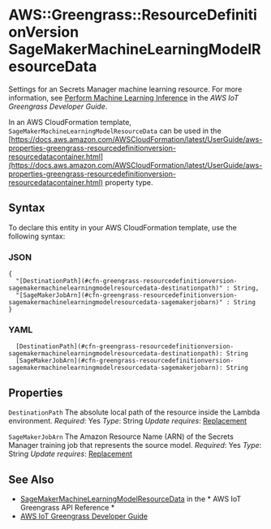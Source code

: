 # AWS::Greengrass::ResourceDefinitionVersion SageMakerMachineLearningModelResourceData<a name="aws-properties-greengrass-resourcedefinitionversion-sagemakermachinelearningmodelresourcedata"></a>

<a name="aws-properties-greengrass-resourcedefinitionversion-sagemakermachinelearningmodelresourcedata-description"></a>Settings for an Secrets Manager machine learning resource\. For more information, see [Perform Machine Learning Inference](https://docs.aws.amazon.com/greengrass/latest/developerguide/ml-inference.html) in the *AWS IoT Greengrass Developer Guide*\.

<a name="aws-properties-greengrass-resourcedefinitionversion-sagemakermachinelearningmodelresourcedata-inheritance"></a> In an AWS CloudFormation template, `SageMakerMachineLearningModelResourceData` can be used in the [https://docs.aws.amazon.com/AWSCloudFormation/latest/UserGuide/aws-properties-greengrass-resourcedefinitionversion-resourcedatacontainer.html](https://docs.aws.amazon.com/AWSCloudFormation/latest/UserGuide/aws-properties-greengrass-resourcedefinitionversion-resourcedatacontainer.html) property type\.

## Syntax<a name="aws-properties-greengrass-resourcedefinitionversion-sagemakermachinelearningmodelresourcedata-syntax"></a>

To declare this entity in your AWS CloudFormation template, use the following syntax:

### JSON<a name="aws-properties-greengrass-resourcedefinitionversion-sagemakermachinelearningmodelresourcedata-syntax.json"></a>

```
{
  "[DestinationPath](#cfn-greengrass-resourcedefinitionversion-sagemakermachinelearningmodelresourcedata-destinationpath)" : String,
  "[SageMakerJobArn](#cfn-greengrass-resourcedefinitionversion-sagemakermachinelearningmodelresourcedata-sagemakerjobarn)" : String
}
```

### YAML<a name="aws-properties-greengrass-resourcedefinitionversion-sagemakermachinelearningmodelresourcedata-syntax.yaml"></a>

```
  [DestinationPath](#cfn-greengrass-resourcedefinitionversion-sagemakermachinelearningmodelresourcedata-destinationpath): String
  [SageMakerJobArn](#cfn-greengrass-resourcedefinitionversion-sagemakermachinelearningmodelresourcedata-sagemakerjobarn): String
```

## Properties<a name="aws-properties-greengrass-resourcedefinitionversion-sagemakermachinelearningmodelresourcedata-properties"></a>

`DestinationPath`  <a name="cfn-greengrass-resourcedefinitionversion-sagemakermachinelearningmodelresourcedata-destinationpath"></a>
The absolute local path of the resource inside the Lambda environment\.
*Required*: Yes
*Type*: String
*Update requires*: [Replacement](https://docs.aws.amazon.com/AWSCloudFormation/latest/UserGuide/using-cfn-updating-stacks-update-behaviors.html#update-replacement)

`SageMakerJobArn`  <a name="cfn-greengrass-resourcedefinitionversion-sagemakermachinelearningmodelresourcedata-sagemakerjobarn"></a>
The Amazon Resource Name \(ARN\) of the Secrets Manager training job that represents the source model\.
*Required*: Yes
*Type*: String
*Update requires*: [Replacement](https://docs.aws.amazon.com/AWSCloudFormation/latest/UserGuide/using-cfn-updating-stacks-update-behaviors.html#update-replacement)

## See Also<a name="aws-properties-greengrass-resourcedefinitionversion-sagemakermachinelearningmodelresourcedata--seealso"></a>
+  [SageMakerMachineLearningModelResourceData](https://docs.aws.amazon.com/greengrass/latest/apireference/definitions-sagemakermachinelearningmodelresourcedata.html) in the * AWS IoT Greengrass API Reference *
+  [AWS IoT Greengrass Developer Guide](https://docs.aws.amazon.com/greengrass/latest/developerguide/)

